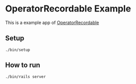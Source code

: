 # OperatorRecordable Example

This is a example app of [OperatorRecordable](https://github.com/yujideveloper/operator_recordable)

## Setup

```
./bin/setup
```

## How to run

```
./bin/rails server
```
